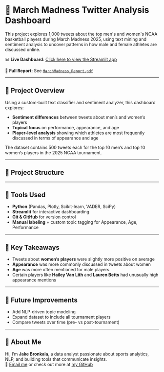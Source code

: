# 🏀 March Madness Twitter Analysis Dashboard

This project explores 1,000 tweets about the top men's and women's NCAA basketball players during March Madness 2025, using text mining and sentiment analysis to uncover patterns in how male and female athletes are discussed online.

📊 **Live Dashboard**: [Click here to view the Streamlit app](https://jakebronkala-basketball-dashboard.streamlit.app)

📄 **Full Report**: See [`MarchMadness_Report.pdf`](MarchMadness_Report.pdf)

---

## 🚀 Project Overview

Using a custom-built text classifier and sentiment analyzer, this dashboard explores:

- **Sentiment differences** between tweets about men’s and women’s players
- **Topical focus** on performance, appearance, and age
- **Player-level analysis** showing which athletes are most frequently discussed in terms of appearance and age

The dataset contains 500 tweets each for the top 10 men’s and top 10 women’s players in the 2025 NCAA tournament.

---

## 📁 Project Structure


---

## 🧠 Tools Used

- **Python** (Pandas, Plotly, Scikit-learn, VADER, SciPy)
- **Streamlit** for interactive dashboarding
- **Git & GitHub** for version control
- **Manual labeling** + custom topic tagging for Appearance, Age, Performance

---

## 📌 Key Takeaways

- Tweets about **women’s players** were slightly more positive on average
- **Appearance** was more commonly discussed in tweets about women
- **Age** was more often mentioned for male players
- Certain players like **Hailey Van Lith** and **Lauren Betts** had unusually high appearance mentions

---

## 🧪 Future Improvements

- Add NLP-driven topic modeling
- Expand dataset to include all tournament players
- Compare tweets over time (pre- vs post-tournament)

---

## 🙋 About Me

Hi, I’m **Jake Bronkala**, a data analyst passionate about sports analytics, NLP, and building tools that communicate insights.  
📧 [Email me](mailto:jakebronkala@gmail.com) or check out more at [my GitHub](https://github.com/JakeBronkala)
